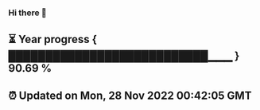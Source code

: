 ### Hi there 👋
⏳ Year progress { ███████████████████████████▁▁▁ } 90.69 %
---
⏰ Updated on Mon, 28 Nov 2022 00:42:05 GMT
---
